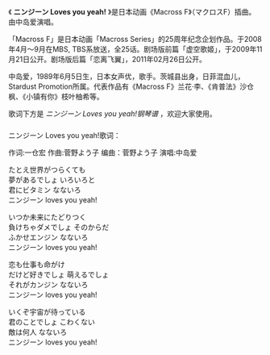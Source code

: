 

《 **ニンジーン Loves you yeah!** 》是日本动画《Macross F》（マクロスF）插曲。由中岛爱演唱。

  

「Macross F」是日本动画「Macross Series」的25周年纪念企划作品。于2008年4月～9月在MBS,
TBS系放送，全25话。剧场版前篇「虚空歌姬」，于2009年11月21日公开。剧场版后篇「恋离飞翼」，2011年02月26日公开。

  

中岛爱，1989年6月5日生，日本女声优，歌手。茨城县出身，日菲混血儿，Stardust Promotion所属。代表作品有《Macross
F》兰花·李、《肯普法》沙仓枫、《小镇有你》枝叶柚希等。

  

歌词下方是 _ニンジーン Loves you yeah!钢琴谱_ ，欢迎大家使用。

###  
ニンジーン Loves you yeah!歌词：

作词:一仓宏 作曲:菅野よう子 编曲：菅野よう子 演唱:中岛爱  
  
  
たとえ世界がつらくても  
夢があるでしょ いろいろと  
君にビタミン なないろ  
ニンジーン loves you yeah!

いつか未来にたどりつく  
負けちゃダメでしょ そのからだ  
ふかせエンジン なないろ  
ニンジーン loves you yeah!

恋も仕事も命がけ  
だけど好きでしょ 萌えるでしょ  
それがカンジン なないろ  
ニンジーン loves you yeah!

いくぞ宇宙が待っている  
君のことでしょ こわくない  
敵は何人 なないろ  
ニンジーン loves you yeah!

  
  

